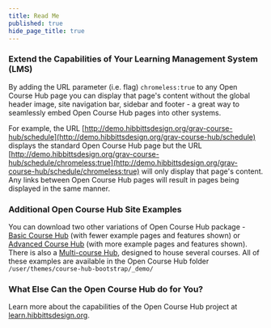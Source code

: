 ```yaml
---
title: Read Me
published: true
hide_page_title: true
---
```


### Extend the Capabilities of Your Learning Management System (LMS)  

By adding the URL parameter (i.e. flag) `chromeless:true` to any Open Course Hub page you can display that page's content without the global header image, site navigation bar, sidebar and footer - a great way to seamlessly embed Open Course Hub pages into other systems.  

For example, the URL [http://demo.hibbittsdesign.org/grav-course-hub/schedule](http://demo.hibbittsdesign.org/grav-course-hub/schedule) displays the standard Open Course Hub page but the URL [http://demo.hibbittsdesign.org/grav-course-hub/schedule/chromeless:true](http://demo.hibbittsdesign.org/grav-course-hub/schedule/chromeless:true) will only display that page's content. Any links between Open Course Hub pages will result in pages being displayed in the same manner.

### Additional Open Course Hub Site Examples ##
You can download two other variations of Open Course Hub package - [Basic Course Hub](http://hibbittsdesign.org/blog/downloads/grav-skeleton-course-hub-site-basic.zip) (with fewer example pages and features shown) or [Advanced Course Hub](http://hibbittsdesign.org/blog/downloads/grav-skeleton-course-hub-site-advanced.zip) (with more example pages and features shown). There is also a [Multi-course Hub](http://learn.hibbittsdesign.org/coursehub/multi-course-hubs), designed to house several courses. All of these examples are available in the Open Course Hub folder `/user/themes/course-hub-bootstrap/_demo/`

### What Else Can the Open Course Hub do for You? ##
Learn more about the capabilities of the Open Course Hub project at [learn.hibbittsdesign.org](http://learn.hibbittsdesign.org/coursehub).